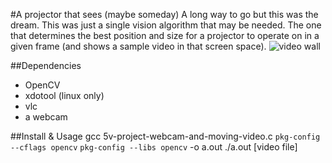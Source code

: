 #A projector that sees (maybe someday)
A long way to go but this was the dream. This was just a single vision algorithm that may be needed. The one that determines the best position and size for a projector to operate on in a given frame (and shows a sample video in that screen space).
![video wall](https://dl.dropbox.com/u/345086/vidwall.PNG "Video Wall")

##Dependencies
- OpenCV
- xdotool (linux only)
- vlc
- a webcam

##Install & Usage
    gcc 5v-project-webcam-and-moving-video.c `pkg-config --cflags opencv` `pkg-config --libs opencv` -o a.out
    ./a.out [video file]
